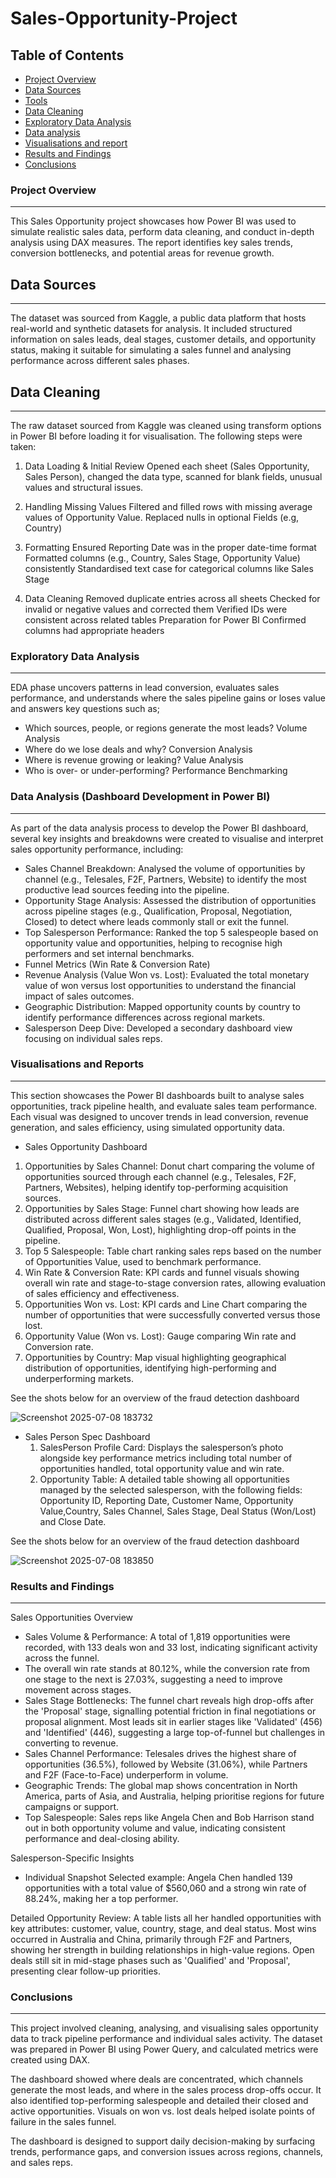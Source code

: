 # Sales-Opportunity-Project

## Table of Contents 
- [Project Overview](#project-overview)
- [Data Sources](#data-sources)
- [Tools](#tools)
- [Data Cleaning](#data-cleaning)
- [Exploratory Data Analysis](#exploratory-data-analysis)
- [Data analysis](data-analysis)
- [Visualisations and report](Visualisation-and-reports)
- [Results and Findings](#results-and-findings)
- [Conclusions](#conclusions)

  
### Project Overview
---
This Sales Opportunity project showcases how Power BI was used to simulate realistic sales data, perform data cleaning, and conduct in-depth analysis using DAX measures. The report identifies key sales trends, conversion bottlenecks, and potential areas for revenue growth.

## Data Sources
--- 
The dataset was sourced from Kaggle, a public data platform that hosts real-world and synthetic datasets for analysis. It included structured information on sales leads, deal stages, customer details, and opportunity status, making it suitable for simulating a sales funnel and analysing performance across different sales phases.

## Data Cleaning
---
The raw dataset sourced from Kaggle was cleaned using transform options in Power BI before loading it for visualisation. The following steps were taken:
1. Data Loading & Initial Review
   Opened each sheet (Sales Opportunity, Sales Person), changed the data type, scanned for blank fields, unusual values and structural issues.

2. Handling Missing Values
  Filtered and filled rows with missing average values of Opportunity Value.
  Replaced nulls in optional Fields (e.g, Country)

3. Formatting
  Ensured Reporting Date was in the proper date-time format
  Formatted columns (e.g., Country, Sales Stage, Opportunity Value) consistently
  Standardised text case for categorical columns like Sales Stage

4. Data Cleaning
 Removed duplicate entries across all sheets
 Checked for invalid or negative values and corrected them
 Verified IDs were consistent across related tables
 Preparation for Power BI
 Confirmed columns had appropriate headers

### Exploratory Data Analysis
---
EDA phase uncovers patterns in lead conversion, evaluates sales performance, and understands where the sales pipeline gains or loses value and answers key questions such as;

- Which sources, people, or regions generate the most leads? Volume Analysis
- Where do we lose deals and why? Conversion Analysis
- Where is revenue growing or leaking? Value Analysis
- Who is over- or under-performing? Performance Benchmarking

### Data Analysis (Dashboard Development in Power BI)
---
As part of the data analysis process to develop the Power BI dashboard, several key insights and breakdowns were created to visualise and interpret sales opportunity performance, including:
- Sales Channel Breakdown: Analysed the volume of opportunities by channel (e.g., Telesales, F2F, Partners, Website) to identify the most productive lead sources feeding into the pipeline.
- Opportunity Stage Analysis: Assessed the distribution of opportunities across pipeline stages (e.g., Qualification, Proposal, Negotiation, Closed) to detect where leads commonly stall or exit the funnel.
- Top Salesperson Performance: Ranked the top 5 salespeople based on opportunity value and opportunities, helping to recognise high performers and set internal benchmarks.
- Funnel Metrics (Win Rate & Conversion Rate)
- Revenue Analysis (Value Won vs. Lost): Evaluated the total monetary value of won versus lost opportunities to understand the financial impact of sales outcomes.
- Geographic Distribution: Mapped opportunity counts by country to identify performance differences across regional markets.
- Salesperson Deep Dive: Developed a secondary dashboard view focusing on individual sales reps.


### Visualisations and Reports
---
This section showcases the Power BI dashboards built to analyse sales opportunities, track pipeline health, and evaluate sales team performance. Each visual was designed to uncover trends in lead conversion, revenue generation, and sales efficiency, using simulated opportunity data.

- Sales Opportunity Dashboard
1. Opportunities by Sales Channel: Donut chart comparing the volume of opportunities sourced through each channel (e.g., Telesales, F2F, Partners, Websites), helping identify top-performing acquisition sources.
2. Opportunities by Sales Stage: Funnel chart showing how leads are distributed across different sales stages (e.g., Validated, Identified, Qualified, Proposal, Won, Lost), highlighting drop-off points in the pipeline.
3. Top 5 Salespeople: Table chart ranking sales reps based on the number of Opportunities Value, used to benchmark performance.
4. Win Rate & Conversion Rate: KPI cards and funnel visuals showing overall win rate and stage-to-stage conversion rates, allowing evaluation of sales efficiency and effectiveness.
5. Opportunities Won vs. Lost: KPI cards and Line Chart comparing the number of opportunities that were successfully converted versus those lost.
6. Opportunity Value (Won vs. Lost): Gauge comparing Win rate and Conversion rate.
7. Opportunities by Country: Map visual highlighting geographical distribution of opportunities, identifying high-performing and underperforming markets.

 See the shots below for an overview of the fraud detection dashboard
 
![Screenshot 2025-07-08 183732](https://github.com/user-attachments/assets/0bb70c4d-3ace-453e-abeb-0c2e4824c10b)


 
- Sales Person Spec Dashboard
  1. SalesPerson Profile Card: Displays the salesperson’s photo alongside key performance metrics including total number of opportunities handled, total opportunity value and win rate.
  2. Opportunity Table: A detailed table showing all opportunities managed by the selected salesperson, with the following fields: Opportunity ID, Reporting Date, Customer Name, Opportunity Value,Country,
  Sales Channel, Sales Stage, Deal Status (Won/Lost) and Close Date.

 See the shots below for an overview of the fraud detection dashboard
 
![Screenshot 2025-07-08 183850](https://github.com/user-attachments/assets/c43abfeb-5b9b-4c1e-b559-99c491bcb1df)


### Results and Findings
---

Sales Opportunities Overview
- Sales Volume & Performance: A total of 1,819 opportunities were recorded, with 133 deals won and 33 lost, indicating significant activity across the funnel.
- The overall win rate stands at 80.12%, while the conversion rate from one stage to the next is 27.03%, suggesting a need to improve movement across stages.
- Sales Stage Bottlenecks: The funnel chart reveals high drop-offs after the 'Proposal' stage, signalling potential friction in final negotiations or proposal alignment. Most leads sit in earlier stages like 'Validated' (456) and 'Identified' (446), suggesting a large top-of-funnel but challenges in converting to revenue.
- Sales Channel Performance: Telesales drives the highest share of opportunities (36.5%), followed by Website (31.06%), while Partners and F2F (Face-to-Face) underperform in volume.
- Geographic Trends: The global map shows concentration in North America, parts of Asia, and Australia, helping prioritise regions for future campaigns or support.
- Top Salespeople: Sales reps like Angela Chen and Bob Harrison stand out in both opportunity volume and value, indicating consistent performance and deal-closing ability.

Salesperson-Specific Insights
- Individual Snapshot
Selected example: Angela Chen handled 139 opportunities with a total value of $560,060 and a strong win rate of 88.24%, making her a top performer.

Detailed Opportunity Review: A table lists all her handled opportunities with key attributes: customer, value, country, stage, and deal status. Most wins occurred in Australia and China, primarily through F2F and Partners, showing her strength in building relationships in high-value regions. Open deals still sit in mid-stage phases such as 'Qualified' and 'Proposal', presenting clear follow-up priorities.


### Conclusions
---
This project involved cleaning, analysing, and visualising sales opportunity data to track pipeline performance and individual sales activity. The dataset was prepared in Power BI using Power Query, and calculated metrics were created using DAX.

The dashboard showed where deals are concentrated, which channels generate the most leads, and where in the sales process drop-offs occur. It also identified top-performing salespeople and detailed their closed and active opportunities. Visuals on won vs. lost deals helped isolate points of failure in the sales funnel.

The dashboard is designed to support daily decision-making by surfacing trends, performance gaps, and conversion issues across regions, channels, and sales reps.



